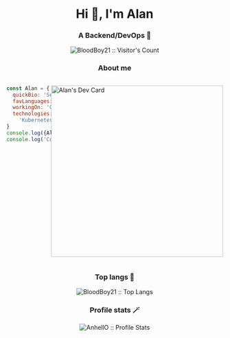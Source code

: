 <h1 align="center">Hi 👋, I'm Alan</h1>
<h3 align="center">A Backend/DevOps 🧩</h3>
<p align="center"><img src="https://profile-counter.glitch.me/{bloodboy21}/count.svg" alt="BloodBoy21 :: Visitor's Count" /></p>
<h3 align="center">About me</h3>

<div style="display:flex">

```js
const Alan = {
  quickBio: 'Self-taught open source developer, hiphop head and berserk fan',
  favLanguages: ['JS', 'Python', 'Go'],
  workingOn: 'Cloud engineer at Artificial Nerds 🤖',
  technologies: ['Linux', 'SQL', 'MongoDB', 'React', 'Vue', 'Express', 'Fastify', 'Node', 'Flask', 'Docker', 
    'Kubernetes', 'Terraform','AWS','GCP',"Go"]
}
console.log({Alan})
console.log('Code is my life')
```

<a href="https://app.daily.dev/bloodboy21"><img src="https://api.daily.dev/devcards/8d002270b92945f6a4a15432725c6a7c.png?r=51x" width="400" alt="Alan's Dev Card"/></a>
</div>
<h3 align="center">Top langs 👾</h4>

<p align="center"><img src="https://github-readme-stats.vercel.app/api/top-langs/?username=bloodboy21&langs_count=10&theme=tokyonight&layout=compact" alt="BloodBoy21 :: Top Langs" /></p>

<h3 align="center">Profile stats 🪄</h4>

<p align="center"><img src="https://github-readme-stats.vercel.app/api?username=BloodBoy21&show_icons=true&theme=synthwave" alt="AnhellO :: Profile Stats" /></p>
